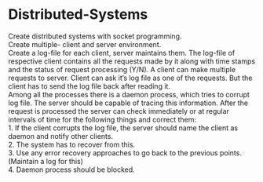 # Distributed-Systems
Create distributed systems with socket programming. <br/>
Create multiple- client and server environment. <br/>
Create a log-file for each client, server maintains them. The log-file of respective client contains all the requests made by it along with time stamps and the status of request processing (Y/N). A client can make multiple requests to server. Client can ask it’s log file as one of the requests. But the client has to send the log file back after reading it. <br/>
Among all the processes there is a daemon process, which tries to corrupt log file. The server should be capable of tracing this information. After the request is processed the server can check immediately or at regular intervals of time for the following things and correct them:<br/>
    1. If the client corrupts the log file, the server should name the client as daemon and notify other clients. <br/>
    2. The system has to recover from this. <br/>
    3. Use any error recovery approaches to go back to the previous points. (Maintain a log for this) <br/>
    4. Daemon process should be blocked.<br/>
